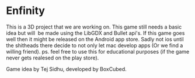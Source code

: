 # Enfinity
This is a 3D project that we are working on. This game still needs a basic idea but will  be made using the LibGDX and Bullet api's.
If this game goes well then it might be released on the Android app store. Sadly not ios until the shitheads there decide to not only let mac develop apps (Or we find a willing friend).
ps. feel free to use this for educational purposes (if the game never gets realesed on the play store).

Game idea by Tej Sidhu, developed by BoxCubed.
